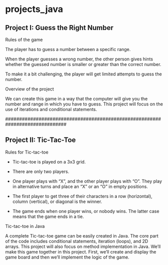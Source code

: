 # projects_java

## Project I: Guess the Right Number

Rules of the game

The player has to guess a number between a specific range.

When the player guesses a wrong number, the other person gives hints
whether the guessed number is smaller or greater than the correct number.

To make it a bit challenging, the player will get limited attempts
to guess the number.

Overview of the project

We can create this game in a way that the computer will give you the number
 and range in which you have to guess. This project will focus on the use of 
iterations and conditional statements.


##############################################################################

## Project II: Tic-Tac-Toe

Rules for Tic-tac-toe

   - Tic-tac-toe is played on a 3x3 grid.

   - There are only two players.

   - One player plays with “X”, and the other player plays with “O”. 
   They play in alternative turns and place an “X” or an “O” in empty positions.

   - The first player to get three of their characters in a row (horizontal), column (vertical), 
   or diagonal is the winner.

   - The game ends when one player wins, or nobody wins. The latter case means that the game ends in a tie.

Tic-tac-toe in Java

A complete Tic-tac-toe game can be easily created in Java. The core part of the code includes conditional statements,
iteration (loops), and 2D arrays. This project will also focus on method implementation in Java. We’ll make this game
together in this project. First, we’ll create and display the game board and then we’ll implement the logic of the game.

